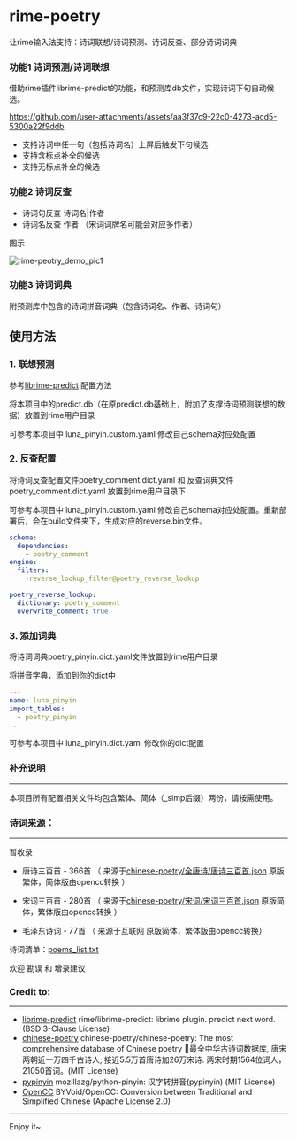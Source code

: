 # rime-poetry 
让rime输入法支持：诗词联想/诗词预测、诗词反查、部分诗词词典

### 功能1 诗词预测/诗词联想
借助rime插件librime-predict的功能，和预测库db文件，实现诗词下句自动候选。

https://github.com/user-attachments/assets/aa3f37c9-22c0-4273-acd5-5300a22f9ddb

 - 支持诗词中任一句（包括诗词名）上屏后触发下句候选
 - 支持含标点补全的候选
 - 支持无标点补全的候选
 
### 功能2 诗词反查
 - 诗词句反查 诗词名|作者
 - 诗词名反查 作者 （宋词词牌名可能会对应多作者）

图示

![rime-peotry_demo_pic1](https://github.com/user-attachments/assets/37cc1890-abc9-4b3c-8f43-1c685a28cc42)


### 功能3 诗词词典
附预测库中包含的诗词拼音词典（包含诗词名、作者、诗词句）

## 使用方法

### 1. 联想预测
参考[librime-predict](https://github.com/rime/librime-predict) 配置方法

将本项目中的predict.db（在原predict.db基础上，附加了支撑诗词预测联想的数据）放置到rime用户目录

可参考本项目中 luna_pinyin.custom.yaml 修改自己schema对应处配置

### 2. 反查配置

将诗词反查配置文件poetry_comment.dict.yaml 和 反查词典文件 poetry_comment.dict.yaml 放置到rime用户目录下

可参考本项目中 luna_pinyin.custom.yaml 修改自己schema对应处配置。重新部署后，会在build文件夹下，生成对应的reverse.bin文件。
```yaml
schema:
  dependencies:
    - poetry_comment
engine:
  filters: 
    -reverse_lookup_filter@poetry_reverse_lookup

poetry_reverse_lookup:
  dictionary: poetry_comment
  overwrite_comment: true
```

### 3. 添加词典
将诗词词典poetry_pinyin.dict.yaml文件放置到rime用户目录

将拼音字典，添加到你的dict中
```yaml
---
name: luna_pinyin
import_tables:
  - poetry_pinyin
...
```

可参考本项目中 luna_pinyin.dict.yaml 修改你的dict配置


### 补充说明
---
本项目所有配置相关文件均包含繁体、简体（_simp后缀）两份，请按需使用。

### 诗词来源：
---
暂收录 

 - 唐诗三百首 - 366首  （ 来源于[chinese-poetry/全唐诗/唐诗三百首.json](https://github.com/chinese-poetry/chinese-poetry/blob/master/全唐诗/唐诗三百首.json) 原版繁体，简体版由opencc转换 ）

 - 宋词三百首 - 280首  （ 来源于[chinese-poetry/宋词/宋词三百首.json](https://github.com/chinese-poetry/chinese-poetry/blob/master/宋词/宋词三百首.json) 原版简体，繁体版由opencc转换 ）

 - 毛泽东诗词 - 77首   （ 来源于互联网 原版简体，繁体版由opencc转换）

诗词清单：[poems_list.txt](https://github.com/Magician62011/rime-poetry/blob/main/poems_list_simp.txt)

欢迎 勘误 和 增录建议

### Credit to:
---
 - [librime-predict](https://github.com/rime/librime-predict) rime/librime-predict: librime plugin. predict next word. (BSD 3-Clause License) 
 - [chinese-poetry](https://github.com/chinese-poetry/chinese-poetry) chinese-poetry/chinese-poetry: The most comprehensive database of Chinese poetry 🧶最全中华古诗词数据库, 唐宋两朝近一万四千古诗人, 接近5.5万首唐诗加26万宋诗. 两宋时期1564位词人，21050首词。(MIT License)
 - [pypinyin](https://github.com/mozillazg/python-pinyin) mozillazg/python-pinyin: 汉字转拼音(pypinyin) (MIT License)
 - [OpenCC](https://github.com/BYVoid/OpenCC) BYVoid/OpenCC: Conversion between Traditional and Simplified Chinese (Apache License 2.0)

---
Enjoy it~
